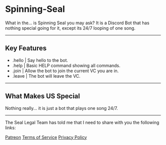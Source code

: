 # Spinning-Seal
What in the... is Spinning Seal you may ask? It is a Discord Bot that has nothing special going for it, except its 24/7 looping of one song.
_______________________________________________________

## Key Features

- .hello | Say hello to the bot.
- .help | Basic HELP command showing all commands.
- .join | Allow the bot to join the current VC you are in.
- .leave | The bot will leave the VC.

________________________________________________________

## What Makes US Special

Nothing really... it is just a bot that plays one song 24/7.

_________________________________________________________

The Seal Legal Team has told me that I need to share with you the following links:

[Patreon]() [Terms of Service]() [Privacy Policy]()
